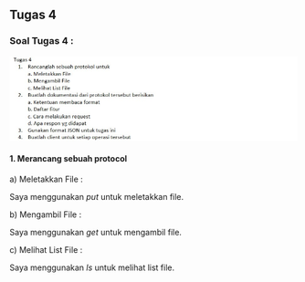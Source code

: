 ## Tugas 4

### Soal Tugas 4 :
![1](https://github.com/PutriEndahP/PROGJAR_05111740000039/blob/master/tugas4/soal%20tugas%204.jpeg)

#### 1. Merancang sebuah protocol
a) Meletakkan File : 

Saya menggunakan *put* untuk meletakkan file.

b) Mengambil File :

Saya menggunakan *get* untuk mengambil file.

c) Melihat List File :

Saya menggunakan *ls* untuk melihat list file.
